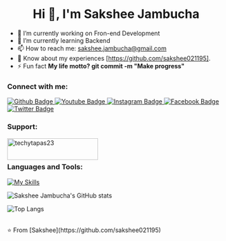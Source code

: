 <h1 align="center">Hi 👋, I'm Sakshee Jambucha</h1>

- 🔭 I’m currently working on Fron-end Development
- 🌱 I’m currently learning Backend
- 📫 How to reach me: sakshee.jambucha@gmail.com
- 📄 Know about my experiences [https://github.com/sakshee021195].
- ⚡ Fun fact **My life motto? git commit -m "Make progress"**


### Connect with me:
<div id="badges">
  <a href="https://github.com/sakshee021195">
    <img src="https://img.shields.io/badge/Github-white?style=for-the-badge&logo=Github&logoColor=black" alt="Github Badge"/>
  </a>
  <a href="https://www.youtube.com/channel/UCzvRaprYPhvAplMK36Gu0kw">
    <img src="https://img.shields.io/badge/linked%20in-blue?style=for-the-badge&logo=youtube&logoColor=white" alt="Youtube Badge"/>
  </a>
   <a href="https://www.instagram.com/axif_taj">
    <img src="https://img.shields.io/badge/Instagram-purple?style=for-the-badge&logo=instagram&logoColor=white" alt="Instagram Badge"/>
  </a>
   <a href="https://fb.com/aaxiftaj">
    <img src="https://img.shields.io/badge/Facebook-blue?style=for-the-badge&logo=facebook&logoColor=white" alt="Facebook Badge"/>
  </a>
   <a href="https://twitter.com/axiftaj">
    <img src="https://img.shields.io/badge/Twitter-blue?style=for-the-badge&logo=twitter&logoColor=white" alt="Twitter Badge"/>
  </a>
</div>

<h3 align="left">Support:</h3>
<p><a href="https://www.buymeacoffee.com/techytapas23"> <img align="left" src="https://cdn.buymeacoffee.com/buttons/v2/default-yellow.png" height="50" width="210" alt="techytapas23" /></a></p><br><br>
  

### Languages and Tools:
[![My Skills](https://skillicons.dev/icons?i=html,css,bootstrap,tailwind,javascript,react,github,git,postman,figma,node&perline=5)](https://skillicons.dev)

![Sakshee Jambucha's GitHub stats](https://github-readme-stats.vercel.app/api?username=sakshee021195&show_icons=true&theme=dark)

![Top Langs](https://github-readme-stats.vercel.app/api/top-langs/?username=sakshee021195&theme=dark)


<br>
⭐️ From [Sakshee](https://github.com/sakshee021195)
